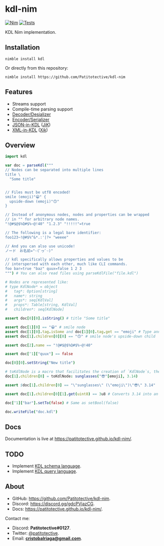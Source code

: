 # kdl-nim
[![Nim](https://img.shields.io/badge/Made%20with%3A-Nim-yellow?style=flat&logo=nim&logoColor=white)](https://nim-lang.org)
[![Tests](https://github.com/Patitotective/kdl-nim/actions/workflows/tests.yml/badge.svg)](https://github.com/Patitotective/kdl-nim/actions/workflows/tests.yml)

KDL Nim implementation.

## Installation
```
nimble install kdl
```
Or directly from this repository:
```
nimble install https://github.com/Patitotective/kdl-nim
```

## Features
- Streams support
- Compile-time parsing support
- [Decoder/Desializer](https://patitotective.github.io/kdl-nim/kdl/decoder.html)
- [Encoder/Serializer](https://patitotective.github.io/kdl-nim/kdl/encoder.html)
- [JSON-in-KDL](https://github.com/kdl-org/kdl/blob/main/JSON-IN-KDL.md) ([JiK](https://patitotective.github.io/kdl-nim/kdl/jik.html))
- [XML-in-KDL](https://github.com/kdl-org/kdl/blob/main/XML-IN-KDL.md) ([Xik](https://patitotective.github.io/kdl-nim/kdl/xik.html))

## Overview
```nim
import kdl

var doc = parseKdl("""
// Nodes can be separated into multiple lines
title \
  "Some title"


// Files must be utf8 encoded!
smile (emoji)"😁" {
  upside-down (emoji)"🙃"
}

// Instead of anonymous nodes, nodes and properties can be wrapped
// in "" for arbitrary node names.
"!@#$@$%Q#$%~@!40" "1.2.3" "!!!!!"=true

// The following is a legal bare identifier:
foo123~!@#$%^&*.:'|?+ "weeee"

// And you can also use unicode!
ノード　お名前="☜(ﾟヮﾟ☜)"

// kdl specifically allows properties and values to be
// interspersed with each other, much like CLI commands.
foo bar=true "baz" quux=false 1 2 3
""") # You can also read files using parseKdlFile("file.kdl")

# Nodes are represented like:
# type KdlNode* = object
#   tag*: Option[string]
#   name*: string
#   args*: seq[KdlVal]
#   props*: Table[string, KdlVal]
#   children*: seq[KdlNode]

assert doc[0][0].isString() # title "Some title"

assert doc[1][0] == "😁" # smile node
assert doc[1][0].tag.isSome and doc[1][0].tag.get == "emoji" # Type annotation
assert doc[1].children[0][0] == "🙃" # smile node's upside-down child

assert doc[2].name == "!@#$@$%Q#$%~@!40"

assert doc[^1]["quux"] == false

doc[0][0].setString("New title")

# toKdlNode is a macro that facilitates the creation of `KdlNode`s, there's also toKdl (to create documents) and toKdlVal
doc[1].children[0] = toKdlNode: sunglasses("😎"[emoji], 3.14)

assert $doc[1].children[0] == "\"sunglasses\" (\"emoji\")\"😎\" 3.14"

assert doc[1].children[0][1].get(uint8) == 3u8 # Converts 3.14 into an uint8

doc[^1]["bar"].setTo(false) # Same as setBool(false)

doc.writeFile("doc.kdl")
```

## Docs
Documentation is live at https://patitotective.github.io/kdl-nim/.

## TODO
- Implement [KDL schema language](https://github.com/kdl-org/kdl/blob/main/SCHEMA-SPEC.md).
- Implement [KDL query language](https://github.com/kdl-org/kdl/blob/main/QUERY-SPEC.md).

## About
- GitHub: https://github.com/Patitotective/kdl-nim.
- Discord: https://discord.gg/gdcPVjazCG.
- Docs: https://patitotective.github.io/kdl-nim/.

Contact me:
- Discord: **Patitotective#0127**.
- Twitter: [@patitotective](https://twitter.com/patitotective).
- Email: **cristobalriaga@gmail.com**.
